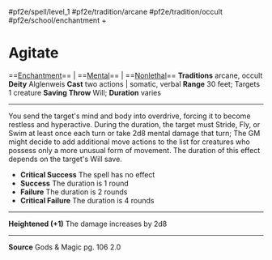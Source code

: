 #pf2e/spell/level_1 #pf2e/tradition/arcane #pf2e/tradition/occult #pf2e/school/enchantment +
# Agitate
==[Enchantment](../../../Traits/Enchantment.md)== | ==[Mental](../../../Traits/Mental.md)== | ==[Nonlethal](../../../Traits/Nonlethal.md)==
**Traditions** arcane, occult
**Deity** Alglenweis
**Cast** two actions | somatic, verbal
**Range** 30 feet; Targets 1 creature
**Saving Throw** Will; **Duration** varies

---
You send the target's mind and body into overdrive, forcing it to become restless and hyperactive. During the duration, the target must Stride, Fly, or Swim at least once each turn or take 2d8 mental damage that turn; The GM might decide to add additional move actions to the list for creatures who possess only a more unusual form of movement. The duration of this effect depends on the target's Will save.

- **Critical Success** The spell has no effect
- **Success** The duration is 1 round
- **Failure** The duration is 2 rounds
- **Critical Failure** The duration is 4 rounds

---
**Heightened (+1)** The damage increases by 2d8

---
**Source** Gods & Magic pg. 106 2.0